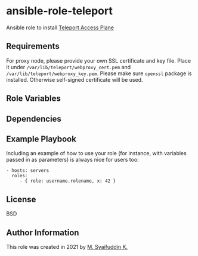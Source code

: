 ansible-role-teleport
=========

Ansible role to install [Teleport Access Plane](https://goteleport.com/docs/getting-started/)

Requirements
------------
For proxy node, please provide your own SSL certificate and key file. Place it under `/var/lib/teleport/webproxy_cert.pem` and `/var/lib/teleport/webproxy_key.pem`. Please make sure `openssl` package is installed. Otherwise self-signed certificate will be used.

Role Variables
--------------

Dependencies
------------

Example Playbook
----------------

Including an example of how to use your role (for instance, with variables passed in as parameters) is always nice for users too:

    - hosts: servers
      roles:
         - { role: username.rolename, x: 42 }

License
-------

BSD

Author Information
------------------

This role was created in 2021 by [M. Syaifuddin K.](https://msyaifuddin.my.id)